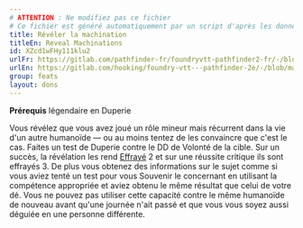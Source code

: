 ```yaml
---
# ATTENTION : Ne modifiez pas ce fichier
# Ce fichier est généré automatiquement par un script d'après les données du module Foundry VTT officiel et de sa traduction
title: Révéler la machination
titleEn: Reveal Machinations
id: XZcd1wFHy111klu2
urlFr: https://gitlab.com/pathfinder-fr/foundryvtt-pathfinder2-fr/-/blob/master/data/feats/XZcd1wFHy111klu2.htm
urlEn: https://gitlab.com/hooking/foundry-vtt---pathfinder-2e/-/blob/master/packs/data/feats.db/reveal-machinations.json
group: feats
layout: dons
---
```

**Prérequis** légendaire en Duperie

Vous révélez que vous avez joué un rôle mineur mais récurrent dans la vie d'un autre humanoïde — ou au moins tentez de les convaincre que c'est le cas. Faites un test de Duperie contre le DD de Volonté de la cible. Sur un succès, la révélation les rend [Effrayé](../conditions/effrayé.md) 2 et sur une réussite critique ils sont effrayés 3. De plus vous obtenez des informations sur le sujet comme si vous aviez tenté un test pour vous Souvenir le concernant en utilisant la compétence appropriée et aviez obtenu le même résultat que celui de votre dé. Vous ne pouvez pas utiliser cette capacité contre le même humanoïde de nouveau avant qu'une journée n'ait passé et que vous vous soyez aussi déguiée en une personne différente.


